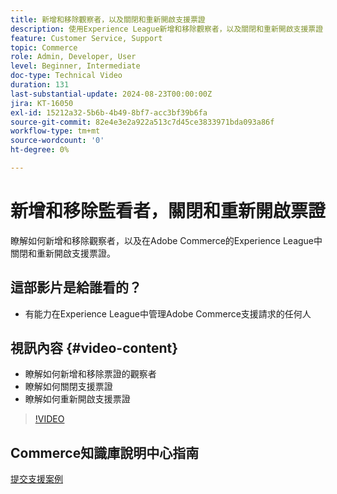 ```yaml
---
title: 新增和移除觀察者，以及關閉和重新開啟支援票證
description: 使用Experience League新增和移除觀察者，以及關閉和重新開啟支援票證
feature: Customer Service, Support
topic: Commerce
role: Admin, Developer, User
level: Beginner, Intermediate
doc-type: Technical Video
duration: 131
last-substantial-update: 2024-08-23T00:00:00Z
jira: KT-16050
exl-id: 15212a32-5b6b-4b49-8bf7-acc3bf39b6fa
source-git-commit: 82e4e3e2a922a513c7d45ce3833971bda093a86f
workflow-type: tm+mt
source-wordcount: '0'
ht-degree: 0%

---
```


# 新增和移除監看者，關閉和重新開啟票證

瞭解如何新增和移除觀察者，以及在Adobe Commerce的Experience League中關閉和重新開啟支援票證。

## 這部影片是給誰看的？

* 有能力在Experience League中管理Adobe Commerce支援請求的任何人

## 視訊內容 {#video-content}

* 瞭解如何新增和移除票證的觀察者
* 瞭解如何關閉支援票證
* 瞭解如何重新開啟支援票證

>[!VIDEO](https://video.tv.adobe.com/v/3433082?learn=on)

## Commerce知識庫說明中心指南

[提交支援案例](https://experienceleague.adobe.com/zh-hant/docs/commerce-knowledge-base/kb/help-center-guide/magento-help-center-user-guide#support-case)
